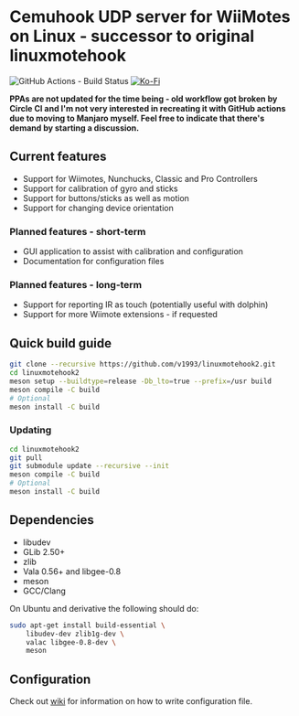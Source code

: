 # Cemuhook UDP server for WiiMotes on Linux - successor to original linuxmotehook

![GitHub Actions - Build Status](https://img.shields.io/github/actions/workflow/status/v1993/linuxmotehook2/meson.yml)
[![Ko-Fi](https://img.shields.io/badge/support-Ko--Fi-brightgreen)](https://ko-fi.com/v19930312)

**PPAs are not updated for the time being - old workflow got broken by Circle CI and I'm not very interested in recreating it with GitHub actions due to moving to Manjaro myself. Feel free to indicate that there's demand by starting a discussion.**

## Current features

* Support for Wiimotes, Nunchucks, Classic and Pro Controllers
* Support for calibration of gyro and sticks
* Support for buttons/sticks as well as motion
* Support for changing device orientation

### Planned features - short-term

* GUI application to assist with calibration and configuration
* Documentation for configuration files

### Planned features - long-term

* Support for reporting IR as touch (potentially useful with dolphin)
* Support for more Wiimote extensions - if requested

## Quick build guide

```bash
git clone --recursive https://github.com/v1993/linuxmotehook2.git
cd linuxmotehook2
meson setup --buildtype=release -Db_lto=true --prefix=/usr build
meson compile -C build
# Optional
meson install -C build
```

### Updating
```bash
cd linuxmotehook2
git pull
git submodule update --recursive --init
meson compile -C build
# Optional
meson install -C build
```

## Dependencies
* libudev
* GLib 2.50+
* zlib
* Vala 0.56+ and libgee-0.8
* meson
* GCC/Clang

On Ubuntu and derivative the following should do:

```bash
sudo apt-get install build-essential \
    libudev-dev zlib1g-dev \
    valac libgee-0.8-dev \  
    meson
```

## Configuration

Check out [wiki](https://github.com/v1993/linuxmotehook2/wiki) for information on how to write configuration file.
